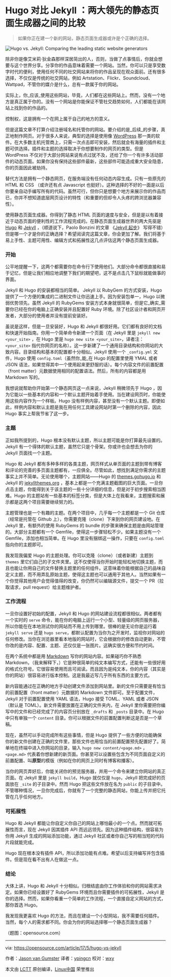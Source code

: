 Hugo 对比 Jekyll ：两大领先的静态页面生成器之间的比较
============================================================

> 如果你正在建一个新的网站，静态页面生成器或许是个正确的选择。

![Hugo vs. Jekyll: Comparing the leading static website generators ](https://opensource.com/sites/default/files/styles/image-full-size/public/images/life/rh_003784_02_os.comcareers_os_rh2x.png?itok=4wXjYMBw "Hugo vs. Jekyll: Comparing the leading static website generators ")


除非你是像艾米莉·狄金森那样深居简出的人，否则，当做了点事情后，你就会想要与这个世界分享。分享你的作品意味着需要一个网站。当然，你可以只是享受数字时代的便利，使用任何不同的社交网站来将你的作品呈现在观众面前。还有很多选择，不仅仅是传统的社交网站，例如 Artstation、Flickr、Soundcloud、Wattpad，不管你的媒介是什么，总有一款属于你的网站。

实际上，你_应该_使用这些网站，毕竟，人们都在这些网站上。然而，没有一个地方是真正属于你的。没有一个网站是你能保证不管社交趋势如何，人们都能在该网站上找到你的作品的。

控制权，这是拥有一个在网上属于自己的地方的意义。

但是这篇文章不打算介绍注册域名和托管你的网站。要介绍的是_后续_的步骤，真正地制作网页。对于很多人来说，典型的选择是使用像 [WordPress][6] 那一类的软件。在大多数主机托管商上，只需一次点击即可安装，然后就会有海量的插件和主题可供选择。插件和主题的选择取决于你想要制作的网页的类型。但是 WordPress 不仅对于大部分网站来说有点过犹不及，还给了你一个有许多活动部件的动态页面。如果你没有保持这些部件最新，这些部件可能造成重大安全隐患，你的页面因此被劫持。

替代方法是拥有一个静态网页，在服务端没有任何动态内容生成。只有一些原先的 HTML 和 CSS （或许还有点 Javascript 也挺好）。这种选择的不好的一面是以后你要亲自动手编写所有的代码。虽然可行，但你只是想要个地方来展示你的作品而已，你并不想知道底层网页设计的特性（和重要的但却令人头疼的跨浏览器兼容性）。

使用静态页面生成器。你得到了静态 HTML 页面的速度与安全，但是是以有着接近于动态页面的便利性的工作流程完成的。在静态页面生成器世界的两大先驱是 [Hugo][7] 和 [Jekyll][8] ，（顺道说下，Paolo Bonzini 的文章 《[Jekyll 起步][9]》 写得不错）但是哪一个才是你的正确选择？希望阅读完这篇文章，你会更加了解。我们将基于易上手性、主题可用性、编辑方式和拓展性这几点评估这两个静态页面生成器。

### 开始

公平地提醒一下，这两个都需要你在命令行下使用他们。大部分命令都很直接和易于记忆，但是让我们相应地调整下我们的期望吧，这不是点击几下鼠标就能做事的界面。

Jekyll 和 Hugo 的安装都相当的简单。 Jekyll 以 RubyGem 的方式安装，Hugo 提供了一个方便的集成的二进制文件让你迅速上手。因为安装包单一，Hugo 以微弱优势领先。虽然 Jekyll 的 RubyGems 安装方式本身就很简单，但是它_确实_需要你已经在你的电脑上正确安装并且配置好 Ruby 环境。除了社区设计者和网页开发者，大部分的使用者并没有提前安装好。

虽说是这样，但是一旦安装好，Hugo 和 Jekyll 都很好用。它们都有良好的文档和快速开始指南。你用一个简单命令新建一个页面（在 Jekyll 里是 `jekyll new <your_site>` ，在 Hugo 里是 `hugo new site <your_site>`，译者注：`<your_site>` 指代你网页的名称）。这一步新建了一个通用目录结构和你网站的大致内容。目录结构和基本的配置都十分相似。Jekyll 使用一个 `_config.yml` 文件，Hugo 使用 `config.toml`（虽然你_能_在 Hugo 的配置里使用 YMAL 或者 JSON 语法，如果觉得其中一个使用起来更舒服的话）。每个内容文件的前置配置（front matter）元数据使用相同的配置语法。然后，所有的内容都是用 Markdown 写的。

我想说就帮助你开始第一个静态网页这一点来说，Jekyll 稍微领先于 Hugo ，因为它能以一些基本的内容和一个默认主题开始着手使用。当在建设网页时，你能使用这些内容作为一个样板。Hugo 没有样例内容，甚至没有一个默认主题。即便如此，样例内容和默认主题是我在用任何工具建设网站时第一个删除的内容，因此 Hugo 事实上帮我节省了这一步。

### 主题

正如我所提到的，Hugo 根本没有默认主题，所以主题可能是你打算最先设置的。Jekyll 有一个得体的默认主题，虽然它只是个骨架。你或许也会想去为你的 Jekyll 页面找一个主题。

Hugo 和 Jekyll 都有多种多样的各类主题，网页样式从单页面的主题到带有博客和评论的完善的多页面主题都有，一应俱全。尽管如此，想找到满足你需求的主题事实上并不简单。无论使用哪个，主题网站——Hugo 的 [themes.gohugo.io][10] 和 Jekyll 的 [jekyllthemes.org][11] ，基本上都是一个充满主题截图的巨大页面。一旦你点击主题，你能得到关于该主题的一些十分详细的信息，但是对于初步搜索相当困难。Hugo 的主题站有一些基本的标签分类，但是大体上在我看来，主题搜索和展示都是这两个项目需要继续努力的。

主题管理也是一个有趣的主题。在两个项目中，几乎每一个主题都是一个 Git 仓库（经常是托管在 Github 上），你需要克隆（clone）下来到你的网页建设地。在 Jekyll 里，有额外的使用 RubyGems 的 bundle 的步骤来确保主题是由网站管理的。大部分主题都有一个 Gemfile，使得这一步骤轻松不少。如果主题没有一个 Gemfile，添加也相当简单。在 Hugo 里没有捆绑这一操作，只要在 `config.toml` 指向你的主题即可。

我发现我偏爱 Hugo 的主题处理。你可以克隆（clone）（或者新建）主题到 `themes` 里它们自己的子文件夹里。这不仅使得当你开始时能轻松地切换主题，而且也能让你用自己的文件替换主题里的任何组件。这意味着你能根据自己的品味自定义主题，而不用弄乱原始主题，使得这主题也可以通用于其他人。当然如果有一个你觉得其他用户会觉得值得的改变，你仍然可以编辑源文件，提交一个 PR（拉取请求，pull request）给主题维护者。

### 工作流程

一旦你设置好初始的配置，Jekyll 和 Hugo 的网站建设流程都很相似。两者都有一个实时的 `serve` 命令，能在你的电脑上运行一个小型、轻量级的网页服务器，所以你能在在本地测试你的网站而不用上传到哪里。很棒的是无论你是运行着 `jekyll serve` 还是 `hugo serve`，都默认配置为当你为之开发时，监视你对网站的任何修改。当你在浏览器里看本地版的网站时，它会根据你的修改自动更新，不管你改的是内容、配置、主题、还仅仅是一张图片。这确实很方便和节约时间。

在两个系统中都是用 [Markdown][12] 写你的网站内容。如果碰巧你不熟悉 Markdown，（我来解释下，）它是种很简单的纯文本编写方式，还能有一些很好用的格式化符号。它很容易使用而且可阅读。而且因为是纯文本，你的内容（其实是你的网站）很容易进行版本控制。这是我最近写几乎所有东西的主要方式。

新内容能通过在正确的地方手动创建文件添加到网站里。新的文件只需要是有恰当的前置配置（front matter）元数据的 Markdown 文件即可。至于配置文件，Jekyll 对于前置配置使用 YAML 语法，Hugo 接受 TOML、YAML 或者 JSON（默认是 TOML）。新文件需要放置在正确的文件夹内，在 Jekyll 里你需要把你编写中的文件和已经完成了的内容页分别放在 `_drafts` 和 `_posts` 目录中。在 Hugo 中只有单独一个 `content` 目录。你可以根据文件的前置配置判断这是否是一个草稿。

现在，虽然可以手动完成所有这些事情，但是 Hugo 提供了一些方便的功能确保你的新文件创建在正确的文件里，那些文件也用恰当的前置配置预先配置好了。简单地在终端中进入你网站的目录，输入 `hugo new content/<page.md>` ， `<page.md>` 代表着你想新建的新页面。你甚至可以设置些包含为不同页面自定义的前置配置、叫**原型**的模版（例如在你的网页上同时有博客和播客）。

当你的网页弄好后，你能关闭你的预览服务器，并用一个命令来建立你网站的真正页面。在 Jekyll 里是 `jekyll build`，Hugo 就仅仅是 `hugo`，Jekyll 把完成好的页面放在 `_site` 的子目录中。然而 Hugo 把这些文件放在名为 `public` 的子目录中。不管哪种情况，一旦你完成后，你就有了一个完整的静态网站，你能上传并把它托管在几乎任何地方。

### 可拓展性

Hugo 和 Jekyll 都能让你自定义你自己的网站上哪怕最小的一个点。然而就可拓展性而言，现在 Jekyll 因其插件 API 而远远领先。因为这种插件结构，很容易为你用 Jekyll 生成的网站添加功能，通过 Jekyll 社区或者你自己写的相当短的代码片段就能完成。

Hugo 现在根本没有插件 API，所以添加功能有点难。希望以后支持编写并包含插件。但是现在看不出有人在做这一点。

### 结论

大体上讲，Hugo 和 Jekyll 十分相似。归根结底由你工作体验和你的网站需求决定。如果你已经设置好了 RubyGems 环境而且你需要插件的可拓展性，Jekyll 是你的选择。然而，如果你看重一个简单的工作流程，一个直接自定义网站的方式，那你首选 Hugo。

我发现我更喜欢 Hugo 的方法，而且在建设一个小型网站，我不需要任何插件。当然，每个人的需求都不同。你会为你的网站选择哪一个静态页面生成器？

（题图：opensource.com）

--------------------------------------------------------------------------------

via: https://opensource.com/article/17/5/hugo-vs-jekyll

作者：[Jason van Gumster][a]
译者：[ypingcn](https://ypingcn.github.io/wiki/lctt)
校对：[wxy](https://github.com/wxy)

本文由 [LCTT](https://github.com/LCTT/TranslateProject) 原创编译，[Linux中国](https://linux.cn/) 荣誉推出

[a]: https://opensource.com/users/jason-van-gumster
[1]: https://opensource.com/tags/python?src=programming_resource_menu
[2]: https://opensource.com/tags/javascript?src=programming_resource_menu
[3]: https://opensource.com/tags/perl?src=programming_resource_menu
[4]: https://developers.redhat.com/?intcmp=7016000000127cYAAQ&amp;amp;amp;amp;src=programming_resource_menu
[5]: https://opensource.com/article/17/5/hugo-vs-jekyll?rate=lZDKuqOQ7lVUon-ZKebR5SUCyXDz5oCQ_zoCSBPolOQ
[6]: http://wordpress.org/
[7]: http://gohugo.io/
[8]: https://jekyllrb.com/
[9]: https://opensource.com/article/17/4/getting-started-jekyll
[10]: https://themes.gohugo.io/
[11]: http://jekyllthemes.org/
[12]: https://daringfireball.net/projects/markdown/
[13]: https://opensource.com/user/26430/feed
[14]: https://opensource.com/article/17/5/hugo-vs-jekyll#comments
[15]: https://opensource.com/users/jason-van-gumster
